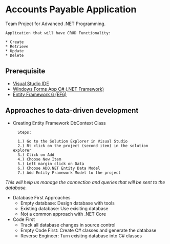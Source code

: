 # Accounts Payable Application
Team Project for Advanced .NET Programming. 

    Application that will have CRUD Functionality: 

    * Create
    * Retrieve
    * Update
    * Delete
    
## Prerequisite 

- [Visual Studio IDE](https://visualstudio.microsoft.com/)
- [Windows Forms App C# (.NET Framework)](https://docs.microsoft.com/en-us/visualstudio/ide/create-csharp-winform-visual-studio?view=vs-2019)
- [Entity Framework 6 (EF6)](https://docs.microsoft.com/en-us/ef/ef6/)


        
## Approaches to data-driven development

- Creating Entity Framework DbContext Class

        Steps:

        1.) Go to the Solution Explorer in Visual Studio
        2.) Rt click on the project (second item) in the solution explorer
        3.) Click on Add
        4.) Choose New Item
        5.) Left margin click on Data
        6.) Choose ADO.NET Entity Data Model
        7.) Add Entity Framework Model to the project

*This will help us manage the connection and queries that will be sent to the database.*

- Database First Approaches
    - Empty database: Design database with tools
    - Existing database: Use exisiting database
    - Not a common approach with .NET Core
- Code First
    - Track all database changes in source control
    - Empty Code First: Create C# classes and generate the database
    - Reverse Engineer: Turn exisitng database into C# classes
